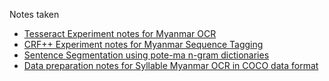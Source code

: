 Notes taken
- [Tesseract Experiment notes for Myanmar OCR](https://github.com/ThuraAung1601/RnDNotes/blob/main/tesseract-related.md)
- [CRF++ Experiment notes for Myanmar Sequence Tagging]()
- [Sentence Segmentation using pote-ma n-gram dictionaries]()
- [Data preparation notes for Syllable Myanmar OCR in COCO data format]()

